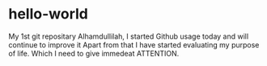 # hello-world
My 1st git repositary
Alhamdullilah, I started Github usage today and will continue to improve it 
Apart from that I have started evaluating my purpose of life. Which I need to give immedeat ATTENTION.
